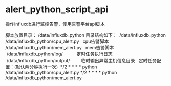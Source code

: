 # alert_python_script_api
操作influxdb进行监控告警，使用告警平台api脚本


脚本放置目录：
  /data/influxdb_python
目录结构如下：
  /data/influxdb_python
  /data/influxdb_python/cpu_alert.py   cpu告警脚本
  /data/influxdb_python/mem_alert.py   mem告警脚本
  /data/influxdb_python/log/           定时任务执行日志
  /data/influxdb_python/output/         临时输出异常主机信息目录
  
定时任务配置：(默认两分钟执行一次)
  */2 * * * * python /data/influxdb_python/cpu_alert.py
  */2 * * * * python /data/influxdb_python/mem_alert.py
